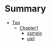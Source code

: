 # Summary

- [Top](README.md)
  - [Chapter1](chapter1/README.md)
    - [sample](chapter1/sample.md)
    - [uml](chapter/uml.md)
